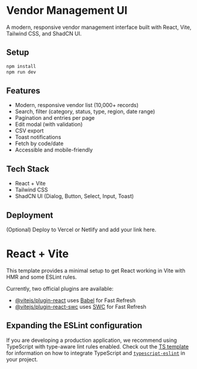# Vendor Management UI

A modern, responsive vendor management interface built with React, Vite, Tailwind CSS, and ShadCN UI.

## Setup

```bash
npm install
npm run dev
```

## Features
- Modern, responsive vendor list (10,000+ records)
- Search, filter (category, status, type, region, date range)
- Pagination and entries per page
- Edit modal (with validation)
- CSV export
- Toast notifications
- Fetch by code/date
- Accessible and mobile-friendly

## Tech Stack
- React + Vite
- Tailwind CSS
- ShadCN UI (Dialog, Button, Select, Input, Toast)

## Deployment
(Optional) Deploy to Vercel or Netlify and add your link here.

# React + Vite

This template provides a minimal setup to get React working in Vite with HMR and some ESLint rules.

Currently, two official plugins are available:

- [@vitejs/plugin-react](https://github.com/vitejs/vite-plugin-react/blob/main/packages/plugin-react) uses [Babel](https://babeljs.io/) for Fast Refresh
- [@vitejs/plugin-react-swc](https://github.com/vitejs/vite-plugin-react/blob/main/packages/plugin-react-swc) uses [SWC](https://swc.rs/) for Fast Refresh

## Expanding the ESLint configuration

If you are developing a production application, we recommend using TypeScript with type-aware lint rules enabled. Check out the [TS template](https://github.com/vitejs/vite/tree/main/packages/create-vite/template-react-ts) for information on how to integrate TypeScript and [`typescript-eslint`](https://typescript-eslint.io) in your project.
